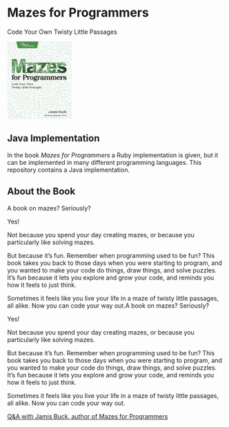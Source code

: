 # Mazes for Programmers
Code Your Own Twisty Little Passages

<a href="https://pragprog.com/titles/jbmaze/mazes-for-programmers/"><img  width=150  src="src/documentation/image/book-mazes-for-programmers.jpeg" /></a>


## Java Implementation

In the book *Mazes for Programmers* a Ruby implementation is given, but it can be implemented in many different programming languages. This repository contains a Java implementation.


## About the Book

A book on mazes? Seriously?

Yes!

Not because you spend your day creating mazes, or because you particularly like solving mazes.

But because it’s fun. Remember when programming used to be fun? This book takes you back to those days when you were starting to program, and you wanted to make your code do things, draw things, and solve puzzles. It’s fun because it lets you explore and grow your code, and reminds you how it feels to just think.

Sometimes it feels like you live your life in a maze of twisty little passages, all alike. Now you can code your way out.A book on mazes? Seriously?

Yes!

Not because you spend your day creating mazes, or because you particularly like solving mazes.

But because it’s fun. Remember when programming used to be fun? This book takes you back to those days when you were starting to program, and you wanted to make your code do things, draw things, and solve puzzles. It’s fun because it lets you explore and grow your code, and reminds you how it feels to just think.

Sometimes it feels like you live your life in a maze of twisty little passages, all alike. Now you can code your way out.

[Q&A with Jamis Buck, author of Mazes for Programmers](https://pragprog.com/titles/jbmaze/mazes-for-programmers/#qa-with-jamis-buck-author-of-mazes-for-programmers)
